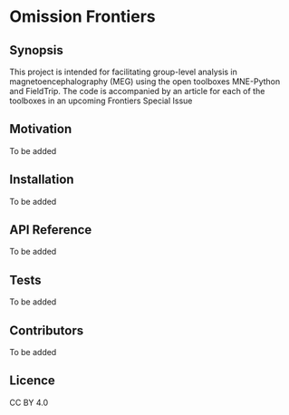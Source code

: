 # Omission Frontiers

## Synopsis
This project is intended for facilitating group-level analysis in magnetoencephalography (MEG) using the open toolboxes MNE-Python and FieldTrip. The code is accompanied by an article for each of the toolboxes in an upcoming Frontiers Special Issue

## Motivation
To be added

## Installation
To be added

## API Reference
To be added

## Tests
To be added

## Contributors
To be added

## Licence
CC BY 4.0
